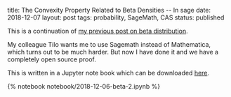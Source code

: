 title: The Convexity Property Related to Beta Densities -- In sage
date: 2018-12-07
layout: post
tags: probability, SageMath, CAS
status: published

This is a continuation of [my previous post on beta distribution]({filename}2018-12-01-beta.md).

My colleague Tilo wants me to use Sagemath instead of Mathematica, which turns out to be much harder. But now I have done it and we have a completely open source proof.

This is written in a Jupyter note book which can be downloaded [here]({static}/notebook/2018-12-06-beta-2.ipynb).

{% notebook notebook/2018-12-06-beta-2.ipynb %}
